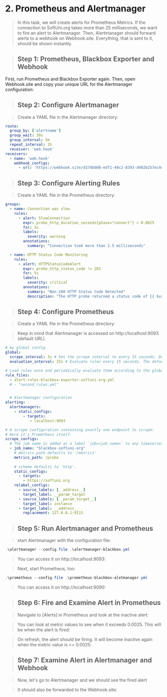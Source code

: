 # 2. Prometheus and Alertmanager

> In this task, we will create alerts for Prometheus Metrics. If the connection to SoftUni.org takes more than 25 milliseconds, we want to fire an alert to Alertmanager. Then, Alertmanager should forward alerts to a webhook on Webhook.site. Everything, that is sent to it, should be shown instantly.

>## Step 1: Prometheus, Blackbox Exporter and Webhook

First, run Prometheus and Blackbox Exporter again. Then, open Webhook.site and copy your unique URL for the Alertmanager configuration:

>## Step 2: Configure Alertmanager

> Create a YAML file in the Alertmanager directory:

``` yaml
route:
  group_by: ['alertname']
  group_wait: 30s
  group_interval: 5m
  repeat_interval: 1h
  receiver: 'web.hook'
receivers:
  - name: 'web.hook'
    webhook_configs:
      - url: 'https://webhook.site/d374b608-edf1-49c2-8393-d402b257ec4c'
```

>## Step 3: Configure Alerting Rules

> Create a YAML file in the Prometheus directory:

``` yaml
groups:
  - name: Connection was slow
    rules:
      - alert: SlowConnection
        expr: probe_http_duration_seconds{phase="connect"} > 0.0025
        for: 3s
        labels:
          severity: warning
        annotations:
          summary: "Connection took more than 2.5 milliseconds"

  - name: HTTP Status Code Monitoring
    rules:
      - alert: HTTPStatusCodeAlert
        expr: probe_http_status_code != 201
        for: 5s
        labels:
          severity: critical
        annotations:
          summary: "Non-200 HTTP Status Code Detected"
          description: "The HTTP probe returned a status code of {{ $value }} which is not 200. This could indicate a problem with the service."
```

>## Step 4: Configure Prometheus

> Create a YAML file in the Prometheus directory:

> Keep in mind that Alertmanager is accessed on http://localhost:9093 (default URL).

``` yaml
# my global config
global:
  scrape_interval: 3s # Set the scrape interval to every 15 seconds. Default is every 1 minute.
  evaluation_interval: 15s # Evaluate rules every 15 seconds. The default is every 1 minute.

# Load rules once and periodically evaluate them according to the global 'evaluation_interval'.
rule_files:
  - alert-rules-blackbox-exporter-softuni-org.yml
  # - "second_rules.yml"


  # Alertmanager configuration
alerting:
  alertmanagers:
    - static_configs:
        - targets:
           - localhost:9093

# A scrape configuration containing exactly one endpoint to scrape:
# Here it's Prometheus itself.
scrape_configs:
  # The job name is added as a label `job=<job_name>` to any timeseries scraped from this config.
  - job_name: "blackbox-softuni-org"
    # metrics_path defaults to '/metrics'
    metrics_path: /probe
    
    # scheme defaults to 'http'.
    static_configs:
      - targets:
        - https://softuni.org
    relabel_configs:
      - source_labels: [__address__]
        target_label: __param_target
      - source_labels: [__param_target__]
        target_label: instance
      - target_label: __address__
        replacement: 127.0.0.1:9115
```

>## Step 5: Run Alertmanager and Prometheus

> start Alertmanager with the configuration file:

``` powershell
.\alertmanager --config.file .\alertmanager-blackbox.yml
```

> You can access it on http://localhost:9093:

> Next, start Prometheus, too:

``` powershell
.\prometheus --config.file .\prometheus-blackbox-aletmanager.yml
```

>You can access it on http://localhost:9090:

>## Step 6: Fire and Examine Alert in Prometheus

>Navigate to [Alerts] in Prometheus and look at the inactive alert:

>You can look at metric values to see when it exceeds 0.0025. This will be when the alert is fired:

>On refresh, the alert should be firing. It will become inactive again when the metric value is <= 0.0025:


>## Step 7: Examine Alert in Alertmanager and Webhook

>Now, let's go to Alertmanager and we should see the fired alert

>It should also be forwarded to the Webhook.site:
